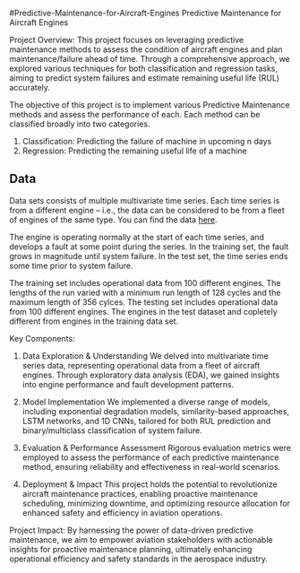 #Predictive-Maintenance-for-Aircraft-Engines
Predictive Maintenance for Aircraft Engines 

Project Overview: 
This project focuses on leveraging predictive maintenance methods to assess the condition of aircraft engines and plan maintenance/failure ahead of time. Through a comprehensive approach, we explored various techniques for both classification and regression tasks, aiming to predict system failures and estimate remaining useful life (RUL) accurately.

The objective of this project is to implement various Predictive Maintenance methods and assess the performance of each. Each method can be classified broadly into two categories.

1. Classification: Predicting the failure of machine in upcoming n days
2. Regression: Predicting the remaining useful life of a machine 

## Data
Data sets consists of multiple multivariate time series. Each time series is from a different engine – i.e., the data can be considered to be from a fleet of engines of the same type. You can find the data [here](https://www.kaggle.com/datasets/behrad3d/nasa-cmaps).

The engine is operating normally at the start of each time series, and develops a fault at some point during the series. In the training set, the fault grows in magnitude until system failure. In the test set, the time series ends some time prior to system failure. 

The training set includes operational data from 100 different engines. The lengths of the run varied with a minimum run length of 128 cycles and the maximum length of 356 cylces. The testing set includes operational data from 100 different engines. The engines in the test dataset and copletely different from engines in the training data set.


Key Components: 
1. Data Exploration & Understanding
We delved into multivariate time series data, representing operational data from a fleet of aircraft engines. Through exploratory data analysis (EDA), we gained insights into engine performance and fault development patterns.

2. Model Implementation
We implemented a diverse range of models, including exponential degradation models, similarity-based approaches, LSTM networks, and 1D CNNs, tailored for both RUL prediction and binary/multiclass classification of system failure.

3. Evaluation & Performance Assessment
Rigorous evaluation metrics were employed to assess the performance of each predictive maintenance method, ensuring reliability and effectiveness in real-world scenarios.

4. Deployment & Impact
This project holds the potential to revolutionize aircraft maintenance practices, enabling proactive maintenance scheduling, minimizing downtime, and optimizing resource allocation for enhanced safety and efficiency in aviation operations.

Project Impact: 
By harnessing the power of data-driven predictive maintenance, we aim to empower aviation stakeholders with actionable insights for proactive maintenance planning, ultimately enhancing operational efficiency and safety standards in the aerospace industry.

